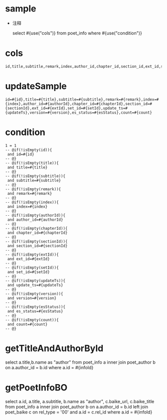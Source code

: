 
sample
===
* 注释

	select #{use("cols")} from poet_info  where  #{use("condition")}

cols
===
	id,title,subtitle,remark,index,author_id,chapter_id,section_id,ext_id,set_id,update_ts,version,es_status,count

updateSample
===
	
	id=#{id},title=#{title},subtitle=#{subtitle},remark=#{remark},index=#{index},author_id=#{authorId},chapter_id=#{chapterId},section_id=#{sectionId},ext_id=#{extId},set_id=#{setId},update_ts=#{updateTs},version=#{version},es_status=#{esStatus},count=#{count}

condition
===

	1 = 1  
	-- @if(!isEmpty(id)){
	 and id=#{id}
	-- @}
	-- @if(!isEmpty(title)){
	 and title=#{title}
	-- @}
	-- @if(!isEmpty(subtitle)){
	 and subtitle=#{subtitle}
	-- @}
	-- @if(!isEmpty(remark)){
	 and remark=#{remark}
	-- @}
	-- @if(!isEmpty(index)){
	 and index=#{index}
	-- @}
	-- @if(!isEmpty(authorId)){
	 and author_id=#{authorId}
	-- @}
	-- @if(!isEmpty(chapterId)){
	 and chapter_id=#{chapterId}
	-- @}
	-- @if(!isEmpty(sectionId)){
	 and section_id=#{sectionId}
	-- @}
	-- @if(!isEmpty(extId)){
	 and ext_id=#{extId}
	-- @}
	-- @if(!isEmpty(setId)){
	 and set_id=#{setId}
	-- @}
	-- @if(!isEmpty(updateTs)){
	 and update_ts=#{updateTs}
	-- @}
	-- @if(!isEmpty(version)){
	 and version=#{version}
	-- @}
	-- @if(!isEmpty(esStatus)){
	 and es_status=#{esStatus}
	-- @}
	-- @if(!isEmpty(count)){
	 and count=#{count}
	-- @}
	
getTitleAndAuthorById
===
select a.title,b.name as "author" from poet_info a inner join poet_author b on a.author_id = b.id
where a.id = #{infoId}	


getPoetInfoBO
===
select a.id, a.title, a.subtitle, b.name as "author", c.baike_url, c.baike_title from poet_info a 
inner join poet_author b on a.author_id = b.id
left join poet_baike c on rel_type = '00' and a.id = c.rel_id 
where a.id = #{infoId}
